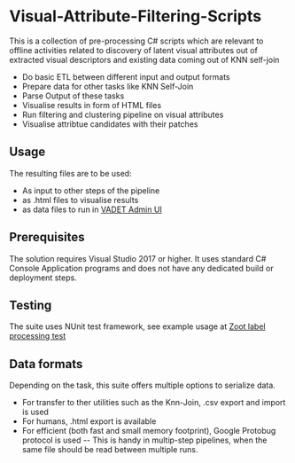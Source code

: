 # Visual-Attribute-Filtering-Scripts

This is a collection of pre-processing C# scripts which are relevant to offline activities related to discovery of latent visual attributes out of extracted visual descriptors and existing data coming out of KNN self-join
- Do basic ETL between different input and output formats
- Prepare data for other tasks like KNN Self-Join
- Parse Output of these tasks
- Visualise results in form of HTML files
- Run filtering and clustering pipeline on visual attributes
- Visualise attribtue candidates with their patches


## Usage

The resulting files are to be used:
- As input to other steps of the pipeline
- as .html files to visualise results
- as data files to run in [VADET Admin UI](https://github.com/T-Gro/VADET-Admin)

## Prerequisites

The solution requires Visual Studio 2017 or higher.
It uses standard C# Console Application programs and does not have any dedicated build or deployment steps.

## Testing
The suite uses NUnit test framework, see example usage at [Zoot label processing test](https://github.com/T-Gro/Visual-Attribute-Filtering-Scripts/blob/master/ZootBataLabelsProcessing/ZootLabelProcessingTests.cs)

## Data formats
Depending on the task, this suite offers multiple options to serialize data.
- For transfer to ther utilities such as the Knn-Join, .csv export and import is used
- For humans, .html export is available
- For efficient (both fast and small memory footprint), Google Protobug protocol is used
  -- This is handy in multip-step pipelines, when the same file should be read between multiple runs.
